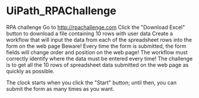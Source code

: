 # UiPath_RPAChallenge
RPA challenge 
Go to http://rpachallenge.com
Click the "Download Excel" button to download a file containing 10 rows with user data 
Create a workflow that will input the data from each of the spreadsheet rows into the form on the web page
Beware! Every time the form is submitted, the form fields will change order and position on the web page! The workflow must correctly identify where the data must be entered every time!
The challenge is to get all the 10 rows of spreadsheet data submitted on the web page as quickly as possible.

The clock starts when you click the "Start" button; until then, you can submit the form as many times as you want.

